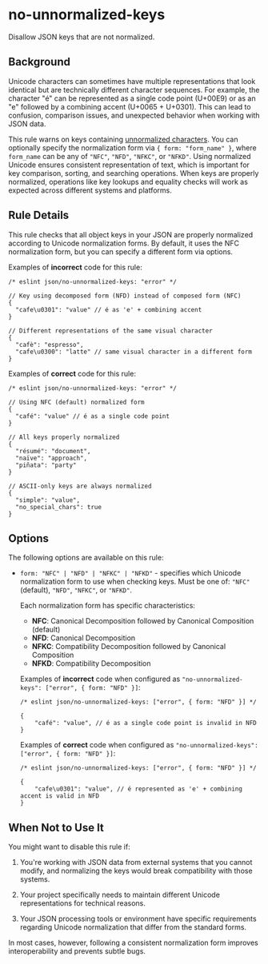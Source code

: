 # no-unnormalized-keys

Disallow JSON keys that are not normalized.

## Background

Unicode characters can sometimes have multiple representations that look identical but are technically different character sequences. For example, the character "é" can be represented as a single code point (U+00E9) or as an "e" followed by a combining accent (U+0065 + U+0301). This can lead to confusion, comparison issues, and unexpected behavior when working with JSON data.

This rule warns on keys containing [unnormalized characters](https://developer.mozilla.org/ko/docs/Web/JavaScript/Reference/Global_Objects/String/normalize#description). You can optionally specify the normalization form via `{ form: "form_name" }`, where `form_name` can be any of `"NFC"`, `"NFD"`, `"NFKC"`, or `"NFKD"`. Using normalized Unicode ensures consistent representation of text, which is important for key comparison, sorting, and searching operations. When keys are properly normalized, operations like key lookups and equality checks will work as expected across different systems and platforms.

## Rule Details

This rule checks that all object keys in your JSON are properly normalized according to Unicode normalization forms. By default, it uses the NFC normalization form, but you can specify a different form via options.

Examples of **incorrect** code for this rule:

```jsonc
/* eslint json/no-unnormalized-keys: "error" */

// Key using decomposed form (NFD) instead of composed form (NFC)
{
  "cafe\u0301": "value" // é as 'e' + combining accent
}

// Different representations of the same visual character
{
  "cafè": "espresso",
  "cafe\u0300": "latte" // same visual character in a different form
}
```

Examples of **correct** code for this rule:

```jsonc
/* eslint json/no-unnormalized-keys: "error" */

// Using NFC (default) normalized form
{
  "café": "value" // é as a single code point
}

// All keys properly normalized
{
  "résumé": "document",
  "naïve": "approach",
  "piñata": "party"
}

// ASCII-only keys are always normalized
{
  "simple": "value",
  "no_special_chars": true
}
```

## Options

The following options are available on this rule:

- `form: "NFC" | "NFD" | "NFKC" | "NFKD"` - specifies which Unicode normalization form to use when checking keys. Must be one of: `"NFC"` (default), `"NFD"`, `"NFKC"`, or `"NFKD"`.

    Each normalization form has specific characteristics:

    - **NFC**: Canonical Decomposition followed by Canonical Composition (default)
    - **NFD**: Canonical Decomposition
    - **NFKC**: Compatibility Decomposition followed by Canonical Composition
    - **NFKD**: Compatibility Decomposition

    Examples of **incorrect** code when configured as `"no-unnormalized-keys": ["error", { form: "NFD" }]`:

    ```jsonc
    /* eslint json/no-unnormalized-keys: ["error", { form: "NFD" }] */

    {
    	"café": "value", // é as a single code point is invalid in NFD
    }
    ```

    Examples of **correct** code when configured as `"no-unnormalized-keys": ["error", { form: "NFD" }]`:

    ```jsonc
    /* eslint json/no-unnormalized-keys: ["error", { form: "NFD" }] */

    {
    	"cafe\u0301": "value", // é represented as 'e' + combining accent is valid in NFD
    }
    ```

## When Not to Use It

You might want to disable this rule if:

1. You're working with JSON data from external systems that you cannot modify, and normalizing the keys would break compatibility with those systems.

1. Your project specifically needs to maintain different Unicode representations for technical reasons.

1. Your JSON processing tools or environment have specific requirements regarding Unicode normalization that differ from the standard forms.

In most cases, however, following a consistent normalization form improves interoperability and prevents subtle bugs.
